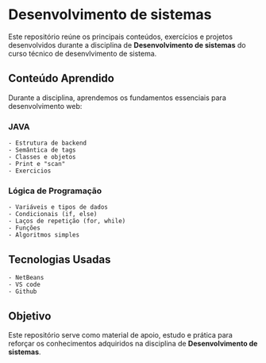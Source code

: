 # Desenvolvimento de sistemas
Este repositório reúne os principais conteúdos, exercícios e projetos desenvolvidos durante a disciplina de **Desenvolvimento de sistemas** do curso técnico de desenvlvimento de sistema.

## Conteúdo Aprendido
Durante a disciplina, aprendemos os fundamentos essenciais para desenvolvimento web:

### JAVA
    - Estrutura de backend
    - Semântica de tags
    - Classes e objetos
    - Print e "scan"
    - Exercicios

### Lógica de Programação
    - Variáveis e tipos de dados
    - Condicionais (if, else)
    - Laços de repetição (for, while)
    - Funções
    - Algoritmos simples

## Tecnologias Usadas
    - NetBeans
    - VS code
    - Github

## Objetivo
Este repositório serve como material de apoio, estudo e prática para reforçar os conhecimentos adquiridos na disciplina de **Desenvolvimento de sistemas**.
